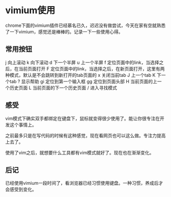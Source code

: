 # vimium使用

chrome下面的vimium插件已经慕名已久，迟迟没有做尝试，今天在家有空就熟悉了一下vimium，感觉还是棒棒的。记录一下一些使用心得。

## 常用按钮

j 向上滚动
k 向下滚动
d 下一个半屏
u 上一个半屏
f 定位页面中的link，当选择之后，在当前页面打开
F 定位页面中的link，当选择之后，在新页面打开，这里有两种模式，默认是不会跳转到新打开的tab页面的
x 关闭当前tab
J 上一个tab
K 下一个tab
? 显示帮助
gi 定位到第一个输入框
gg 定位到页面头部
H 当前页面的上一个历史页面
L 当前页面的下一个历史页面
/ 进入寻找模式

## 感受

vim模式下确实双手都绑定在键盘下，鼠标就变得很少使用了。能让你很专注在开发这个事情上。

之前最多只是在写代码的时候有这种感觉，现在看网页也可以这么做。专注力提高上去了。

使用了vim之后，就想要什么工具都有vim模式就好了。现在也在渐渐变化。

## 后记

已经使用vimium一段时间了，看浏览器已经习惯使用键盘。一种习惯，养成后才会感受到变化。
